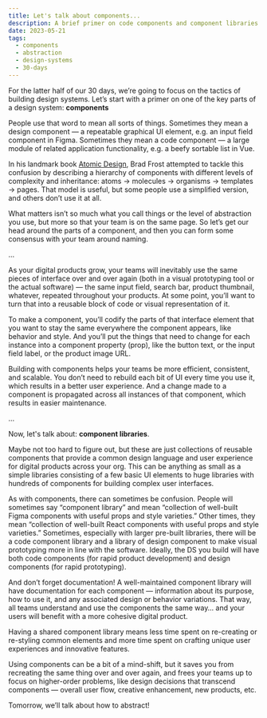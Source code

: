 ```yaml
---
title: Let's talk about components...
description: A brief primer on code components and component libraries
date: 2023-05-21
tags:
  - components
  - abstraction
  - design-systems
  - 30-days
---
```


For the latter half of our 30 days, we’re going to focus on the tactics of building design systems. Let’s start with a primer on one of the key parts of a design system: **components**

People use that word to mean all sorts of things. Sometimes they mean a design component — a repeatable graphical UI element, e.g. an input field component in Figma. Sometimes they mean a code component — a large module of related application functionality, e.g. a beefy sortable list in Vue. 

In his landmark book [Atomic Design](https://atomicdesign.bradfrost.com/), Brad Frost attempted to tackle this confusion by describing a hierarchy of components with different levels of complexity and inheritance: atoms → molecules → organisms → templates → pages. That model is useful, but some people use a simplified version, and others don’t use it at all. 

What matters isn’t so much what you call things or the level of abstraction you use, but more so that your team is on the same page. So let’s get our head around the parts of a component, and then you can form some consensus with your team around naming.

…

As your digital products grow, your teams will inevitably use the same pieces of interface over and over again (both in a visual prototyping tool or the actual software) — the same input field, search bar, product thumbnail, whatever, repeated throughout your products. At some point, you’ll want to turn that into a reusable block of code or visual representation of it. 

To make a component, you’ll codify the parts of that interface element that you want to stay the same everywhere the component appears, like behavior and style. And you’ll put the things that need to change for each instance into a component property (prop), like the button text, or the input field label, or the product image URL.

Building with components helps your teams be more efficient, consistent, and scalable. You don’t need to rebuild each bit of UI every time you use it, which results in a better user experience. And a change made to a component is propagated across all instances of that component, which results in easier maintenance. 

…

Now, let's talk about: **component libraries**. 

Maybe not too hard to figure out, but these are just collections of reusable components that provide a common design language and user experience for digital products across your org. This can be anything as small as a simple libraries consisting of a few basic UI elements to huge libraries with hundreds of components for building complex user interfaces.

As with components, there can sometimes be confusion. People will sometimes say “component library” and mean “collection of well-built Figma components with useful props and style varieties.” Other times, they mean “collection of well-built React components with useful props and style varieties.” Sometimes, especially with larger pre-built libraries, there will be a code component library and a library of design component to make visual prototyping more in line with the software. Ideally, the DS you build will have both code components (for rapid product development) and design components (for rapid prototyping).

And don’t forget documentation! A well-maintained component library will have documentation for each component — information about its purpose, how to use it, and any associated design or behavior variations. That way, all teams understand and use the components the same way… and your users will benefit with a more cohesive digital product.

Having a shared component library means less time spent on re-creating or re-styling common elements and more time spent on crafting unique user experiences and innovative features.

Using components can be a bit of a mind-shift, but it saves you from recreating the same thing over and over again, and frees your teams up to focus on higher-order problems, like design decisions that transcend components — overall user flow, creative enhancement, new products, etc.

Tomorrow, we’ll talk about how to abstract!